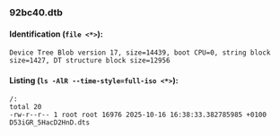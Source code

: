 ### 92bc40.dtb
#### Identification (`file <*>`):
```
Device Tree Blob version 17, size=14439, boot CPU=0, string block size=1427, DT structure block size=12956
```
#### Listing (`ls -AlR --time-style=full-iso <*>`):
```
/:
total 20
-rw-r--r-- 1 root root 16976 2025-10-16 16:38:33.382785985 +0100 D53iGR_5HacD2HnD.dts
```

